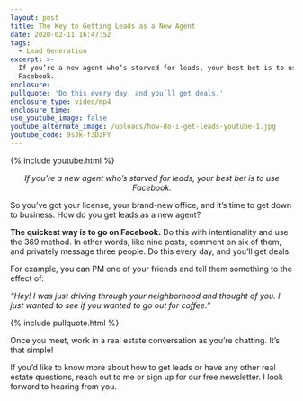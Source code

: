 ```yaml
---
layout: post
title: The Key to Getting Leads as a New Agent
date: 2020-02-11 16:47:52
tags:
  - Lead Generation
excerpt: >-
  If you’re a new agent who’s starved for leads, your best bet is to use
  Facebook.
enclosure:
pullquote: 'Do this every day, and you’ll get deals.'
enclosure_type: video/mp4
enclosure_time:
use_youtube_image: false
youtube_alternate_image: /uploads/how-do-i-get-leads-youtube-1.jpg
youtube_code: 9sJk-f3DzFY
---
```


{% include youtube.html %}

<p style="text-align: center;"><em>If you’re a new agent who’s starved for leads, your best bet is to use Facebook.</em></p>

So you’ve got your license, your brand-new office, and it’s time to get down to business. How do you get leads as a new agent?&nbsp;

**The quickest way is to go on Facebook.** Do this with intentionality and use the 369 method. In other words, like nine posts, comment on six of them, and privately message three people. Do this every day, and you’ll get deals.&nbsp;

For example, you can PM one of your friends and tell them something to the effect of:

*“Hey\! I was just driving through your neighborhood and thought of you. I just wanted to see if you wanted to go out for coffee.”&nbsp;*

{% include pullquote.html %}

Once you meet, work in a real estate conversation as you’re chatting. It’s that simple\!&nbsp;

If you’d like to know more about how to get leads or have any other real estate questions, reach out to me or sign up for our free newsletter. I look forward to hearing from you.